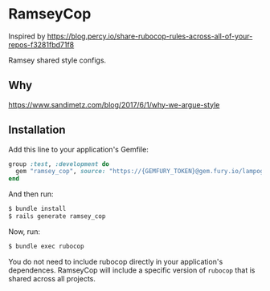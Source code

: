# RamseyCop

Inspired by https://blog.percy.io/share-rubocop-rules-across-all-of-your-repos-f3281fbd71f8

Ramsey shared style configs.

## Why

https://www.sandimetz.com/blog/2017/6/1/why-we-argue-style

## Installation

Add this line to your application's Gemfile:

```ruby
group :test, :development do
  gem "ramsey_cop", source: "https://{GEMFURY_TOKEN}@gem.fury.io/lampogroup/"
end
```

And then run:

```bash
$ bundle install
$ rails generate ramsey_cop
```

Now, run:

```bash
$ bundle exec rubocop
```

You do not need to include rubocop directly in your application's dependences. RamseyCop will include a specific version of `rubocop` that is shared across all projects.
